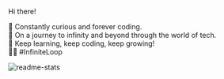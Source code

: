 
Hi there!  

👋 Constantly curious and forever coding.  
🌟 On a journey to infinity and beyond through the world of tech.  
🚀 Keep learning, keep coding, keep growing!  
🌱✨ #InfiniteLoop

![readme-stats](https://github-readme-stats.vercel.app/api?username=uuuuuli&show_icons=true&icon_color=E07A5F&text_color=f4f1de&bg_color=3d405b&hide_title=false&title_color=F2CC8F&hide_border=true)
